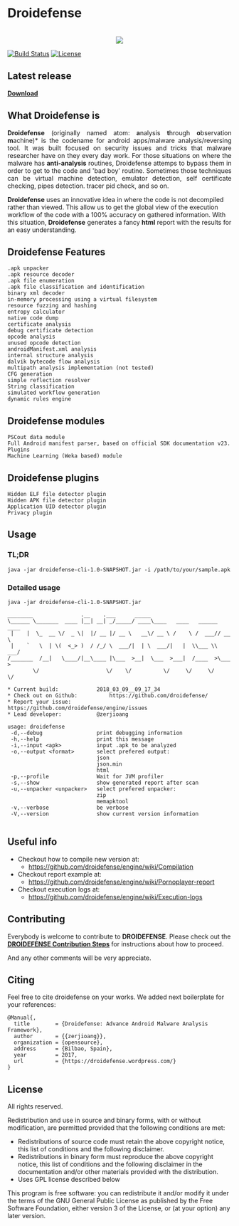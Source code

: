 # Droidefense

<p align="center">
</br>
<img src ="https://avatars3.githubusercontent.com/u/22367829?s=200&v=4" />
</p>

[![Build Status](https://travis-ci.org/droidefense/engine.svg?branch=develop)](https://travis-ci.org/droidefense/engine)
[![License](http://img.shields.io/:license-gpl3-blue.svg)](https://raw.githubusercontent.com/Droidefense/engine/develop/LICENSE)

## Latest release

[**Download**](https://github.com/droidefense/engine/releases/)

## What Droidefense is

<p align="justify">
<b>Droidefense</b> (originally named atom: <b>a</b>nalysis <b>t</b>hrough <b>o</b>bservation <b>m</b>achine)* is the codename for android apps/malware analysis/reversing tool. It was built focused on security issues and tricks that malware researcher have on they every day work. For those situations on where the malware has <b>anti-analysis</b> routines, Droidefense attemps to bypass them in order to get to the code and 'bad boy' routine. Sometimes those techniques can be virtual machine detection, emulator detection, self certificate checking, pipes detection. tracer pid check, and so on.

<b>Droidefense</b> uses an innovative idea in where the code is not decompiled rather than viewed. This allow us to get the global view of the execution workflow of the code with a 100% accuracy on gathered information. With this situation, <b>Droidefense</b> generates a fancy <b>html</b> report with the results for an easy understanding.
</p>

## Droidefense Features

    .apk unpacker
    .apk resource decoder
    .apk file enumeration
    .apk file classification and identification
    binary xml decoder
    in-memory processing using a virtual filesystem
    resource fuzzing and hashing
    entropy calculator
    native code dump
    certificate analysis
    debug certificate detection
    opcode analysis
    unused opcode detection
    androidManifest.xml analysis
    internal structure analysis
    dalvik bytecode flow analysis
    multipath analysis implementation (not tested)
    CFG generation
    simple reflection resolver
    String classification
    simulated workflow generation
    dynamic rules engine
 
## Droidefense modules

    PSCout data module
    Full Android manifest parser, based on official SDK documentation v23.
    Plugins
    Machine Learning (Weka based) module
 
## Droidefense plugins

    Hidden ELF file detector plugin
    Hidden APK file detector plugin
    Application UID detector plugin
    Privacy plugin

## Usage

### TL;DR

```
java -jar droidefense-cli-1.0-SNAPSHOT.jar -i /path/to/your/sample.apk
```

### Detailed usage

```
java -jar droidefense-cli-1.0-SNAPSHOT.jar

________               .__    .___      _____                            
\______ \_______  ____ |__| __| _/_____/ ____\____   ____   ______ ____  
 |    |  \_  __ \/  _ \|  |/ __ |/ __ \   __\/ __ \ /    \ /  ___// __ \ 
 |    `   \  | \(  <_> )  / /_/ \  ___/|  | \  ___/|   |  \\___ \\  ___/ 
/_______  /__|   \____/|__\____ |\___  >__|  \___  >___|  /____  >\___  >
        \/                     \/    \/          \/     \/     \/     \/ 

* Current build: 			2018_03_09__09_17_34
* Check out on Github: 			https://github.com/droidefense/
* Report your issue: 			https://github.com/droidefense/engine/issues
* Lead developer: 			@zerjioang

usage: droidefense
 -d,--debug                 print debugging information
 -h,--help                  print this message
 -i,--input <apk>           input .apk to be analyzed
 -o,--output <format>       select prefered output:
                            json
                            json.min
                            html
 -p,--profile               Wait for JVM profiler
 -s,--show                  show generated report after scan
 -u,--unpacker <unpacker>   select prefered unpacker:
                            zip
                            memapktool
 -v,--verbose               be verbose
 -V,--version               show current version information
 
```

## Useful info

* Checkout how to compile new version at:
  * https://github.com/droidefense/engine/wiki/Compilation 
* Checkout report example at:
  * https://github.com/droidefense/engine/wiki/Pornoplayer-report
* Checkout execution logs at:
  * https://github.com/droidefense/engine/wiki/Execution-logs

## Contributing

Everybody is welcome to contribute to **DROIDEFENSE**. Please check out the [**DROIDEFENSE Contribution Steps**](https://github.com/droidefense/engine/blob/develop/CONTRIBUTING.md) for instructions about how to proceed.
  
And any other comments will be very appreciate.


## Citing

Feel free to cite droidefense on your works. We added next boilerplate for your references:

```
@Manual{,
  title        = {Droidefense: Advance Android Malware Analysis Framework},
  author       = {{zerjioang}},
  organization = {opensource},
  address      = {Bilbao, Spain},
  year         = 2017,
  url          = {https://droidefense.wordpress.com/}
}
```

## License

All rights reserved.

Redistribution and use in source and binary forms, with or without modification, are permitted provided that the following conditions are met:

 * Redistributions of source code must retain the above copyright notice, this list of conditions and the following disclaimer.
 * Redistributions in binary form must reproduce the above copyright notice, this list of conditions and the following disclaimer in the documentation and/or other materials provided with the distribution.
 * Uses GPL license described below

This program is free software: you can redistribute it and/or modify it under the terms of the GNU General Public License as published by the Free Software Foundation, either version 3 of the License, or (at your option) any later version.
